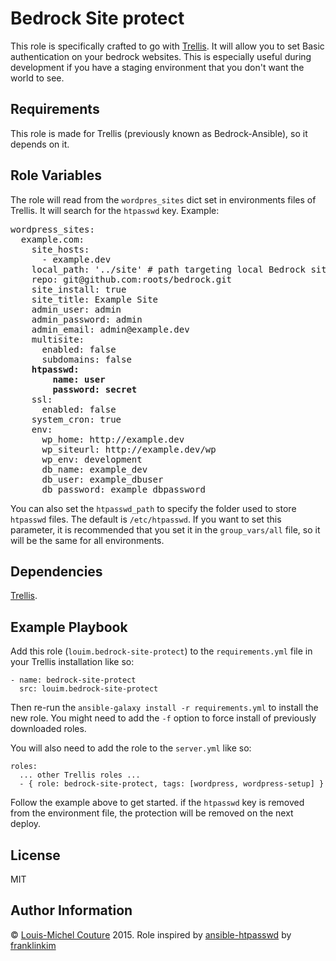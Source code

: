 Bedrock Site protect
====================

This role is specifically crafted to go with [Trellis](https://github.com/roots/trellis). It will allow you to set Basic authentication on your bedrock websites. This is especially useful during development if you have a staging environment that you don't want the world to see.

Requirements
------------

This role is made for Trellis (previously known as Bedrock-Ansible), so it depends on it. 

Role Variables
--------------

The role will read from the `wordpres_sites` dict set in environments files of Trellis. It will search for the `htpasswd` key. Example:

<pre>
wordpress_sites:
  example.com:
    site_hosts:
      - example.dev
    local_path: '../site' # path targeting local Bedrock site directory (relative to Ansible root)
    repo: git@github.com:roots/bedrock.git
    site_install: true
    site_title: Example Site
    admin_user: admin
    admin_password: admin
    admin_email: admin@example.dev    
    multisite:
      enabled: false
      subdomains: false
    <b>htpasswd:
        name: user
        password: secret</b>
    ssl:
      enabled: false
    system_cron: true
    env:
      wp_home: http://example.dev
      wp_siteurl: http://example.dev/wp
      wp_env: development
      db_name: example_dev
      db_user: example_dbuser
      db_password: example_dbpassword
</pre>

You can also set the `htpasswd_path` to specify the folder used to store `htpasswd` files. The default is `/etc/htpasswd`. If you want to set this parameter, it is recommended that you set it in the `group_vars/all` file, so it will be the same for all environments.


Dependencies
------------

[Trellis](https://github.com/roots/trellis).

Example Playbook
----------------

Add this role (`louim.bedrock-site-protect`) to the `requirements.yml` file in your Trellis installation like so:

```
- name: bedrock-site-protect
  src: louim.bedrock-site-protect
```

Then re-run the `ansible-galaxy install -r requirements.yml` to install the new role. You might need to add the `-f` option to force install of previously downloaded roles.

You will also need to add the role to the `server.yml` like so: 

```
roles:
  ... other Trellis roles ...
  - { role: bedrock-site-protect, tags: [wordpress, wordpress-setup] }
```

Follow the example above to get started. if the `htpasswd` key is removed from the environment file, the protection will be removed on the next deploy.

License
-------

MIT

Author Information
------------------

© [Louis-Michel Couture](https://twitter.com/louim) 2015. Role inspired by [ansible-htpasswd](https://github.com/weareinteractive/ansible-htpasswd) by [franklinkim](https://github.com/franklinkim)
